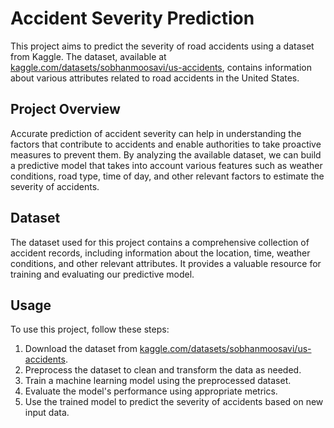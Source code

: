 # Accident Severity Prediction

This project aims to predict the severity of road accidents using a dataset from Kaggle. The dataset, available at [kaggle.com/datasets/sobhanmoosavi/us-accidents](kaggle.com/datasets/sobhanmoosavi/us-accidents), contains information about various attributes related to road accidents in the United States.

## Project Overview

Accurate prediction of accident severity can help in understanding the factors that contribute to accidents and enable authorities to take proactive measures to prevent them. By analyzing the available dataset, we can build a predictive model that takes into account various features such as weather conditions, road type, time of day, and other relevant factors to estimate the severity of accidents.

## Dataset

The dataset used for this project contains a comprehensive collection of accident records, including information about the location, time, weather conditions, and other relevant attributes. It provides a valuable resource for training and evaluating our predictive model.

## Usage

To use this project, follow these steps:

1. Download the dataset from [kaggle.com/datasets/sobhanmoosavi/us-accidents](kaggle.com/datasets/sobhanmoosavi/us-accidents).
2. Preprocess the dataset to clean and transform the data as needed.
3. Train a machine learning model using the preprocessed dataset.
4. Evaluate the model's performance using appropriate metrics.
5. Use the trained model to predict the severity of accidents based on new input data.

